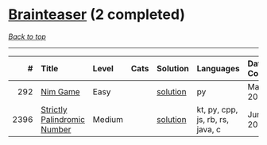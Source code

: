 # [Brainteaser](<https://leetcode.com/tag/Brainteaser/>) (2 completed)

*[Back to top](<../../README.md>)*

------

|    # | Title                                                                                      | Level   | Cats   | Solution                                               | Languages                        | Date Complete   |
|-----:|:-------------------------------------------------------------------------------------------|:--------|:-------|:-------------------------------------------------------|:---------------------------------|:----------------|
|  292 | [Nim Game](<https://leetcode.com/problems/nim-game>)                                       | Easy    |        | [solution](<../_292. Nim Game.md>)                     | py                               | May 23, 2024    |
| 2396 | [Strictly Palindromic Number](<https://leetcode.com/problems/strictly-palindromic-number>) | Medium  |        | [solution](<../_2396. Strictly Palindromic Number.md>) | kt, py, cpp, js, rb, rs, java, c | Jun 09, 2024    |